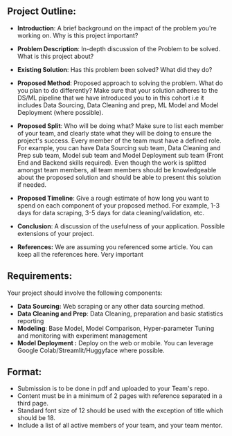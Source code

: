 ## Project Outline:
- **Introduction**: A brief background on the impact of the problem you're working on. Why is this project important?

- **Problem Description**: In-depth discussion of the Problem to be solved. What is this project about?
- **Existing Solution**: Has this problem been solved? What did they do?
- **Proposed Method**: Proposed approach to solving the problem. What do you plan to do differently? Make sure that your solution adheres to the DS/ML pipeline that we have introduced you to in this cohort i.e it includes Data Sourcing, Data Cleaning and prep, ML Model and Model Deployment (where possible).
- **Proposed Split**: Who will be doing what? Make sure to list each member of your team, and clearly state what they will be doing to ensure the project's success. Every member of the team must have a defined role. For example, you can have Data Sourcing sub team, Data Cleaning and Prep sub team, Model sub team and Model Deployment sub team (Front End and Backend skills required). Even though the work is splitted amongst team members, all team members should be knowledgeable about the proposed solution and should be able to present this solution if needed.
- **Proposed Timeline**: Give a rough estimate of how long you want to spend on each component of your proposed method. For example, 1-3 days for data scraping, 3-5 days for data cleaning/validation, etc.
- **Conclusion**: A discussion of the usefulness of your application. Possible extensions of your project.
- **References:** We are assuming you referenced some article. You can keep all the references here. Very important

## Requirements:
Your project should involve the following components:
- **Data Sourcing:** Web scraping or any other data sourcing method.
- **Data Cleaning and Prep**: Data Cleaning, preparation and basic statistics reporting
- **Modeling**: Base Model, Model Comparison, Hyper-parameter Tuning and monitoring with experiment management
- **Model Deployment :** Deploy on the web or mobile. You can leverage Google Colab/Streamlit/Huggyface where possible.

## Format:
- Submission is to be done in pdf and uploaded to your Team's repo.
- Content must be in a minimum of 2 pages with reference separated in a third page.
- Standard font size of 12 should be used with the exception of title which should be 18.
- Include a list of all active members of your team, and your team mentor.
